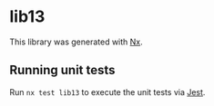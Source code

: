 # lib13

This library was generated with [Nx](https://nx.dev).


## Running unit tests

Run `nx test lib13` to execute the unit tests via [Jest](https://jestjs.io).


